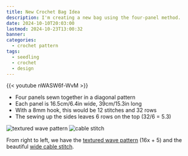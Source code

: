 ```yaml
---
title: New Crochet Bag Idea
description: I'm creating a new bag using the four-panel method.
date: 2024-10-10T20:03:00
lastmod: 2024-10-23T13:00:32
banner: 
categories:
  - crochet pattern
tags:
  - seedling
  - crochet
  - design
---
```

{{< youtube nWASW6f-WvM >}}  
  
- Four panels sewn together in a diagonal pattern  
- Each panel is 16.5cm/6.4in wide, 39cm/15.3in long  
- With a 8mm hook, this would be 12 stitches and 32 rows  
- The sewing up the sides leaves 6 rows on the top (32/6 = 5.3)  
  
![textured wave pattern](https://mypicot.com/img/pt-1112.jpg) ![cable stitch](https://mypicot.com/img/pt-3488-1.jpg)  
  
From right to left, we have the [textured wave pattern](https://mypicot.com/0029.html) (16x + 5) and the beautiful [wide cable stitch](https://mypicot.com/2082.html).  
